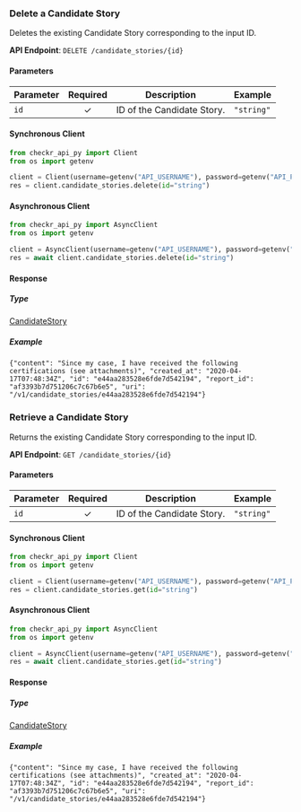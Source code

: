 
### Delete a Candidate Story <a name="delete"></a>

Deletes the existing Candidate Story corresponding to the input ID.

**API Endpoint**: `DELETE /candidate_stories/{id}`

#### Parameters

| Parameter | Required | Description | Example |
|-----------|:--------:|-------------|--------|
| `id` | ✓ | ID of the Candidate Story. | `"string"` |

#### Synchronous Client

```python
from checkr_api_py import Client
from os import getenv

client = Client(username=getenv("API_USERNAME"), password=getenv("API_PASSWORD"))
res = client.candidate_stories.delete(id="string")

```

#### Asynchronous Client

```python
from checkr_api_py import AsyncClient
from os import getenv

client = AsyncClient(username=getenv("API_USERNAME"), password=getenv("API_PASSWORD"))
res = await client.candidate_stories.delete(id="string")

```

#### Response

##### Type
[CandidateStory](/checkr_api_py/types/models/candidate_story.py)

##### Example
`{"content": "Since my case, I have received the following certifications (see attachments)", "created_at": "2020-04-17T07:48:34Z", "id": "e44aa283528e6fde7d542194", "report_id": "af3393b7d751206c7c67b6e5", "uri": "/v1/candidate_stories/e44aa283528e6fde7d542194"}`

### Retrieve a Candidate Story <a name="get"></a>

Returns the existing Candidate Story corresponding to the input ID.

**API Endpoint**: `GET /candidate_stories/{id}`

#### Parameters

| Parameter | Required | Description | Example |
|-----------|:--------:|-------------|--------|
| `id` | ✓ | ID of the Candidate Story. | `"string"` |

#### Synchronous Client

```python
from checkr_api_py import Client
from os import getenv

client = Client(username=getenv("API_USERNAME"), password=getenv("API_PASSWORD"))
res = client.candidate_stories.get(id="string")

```

#### Asynchronous Client

```python
from checkr_api_py import AsyncClient
from os import getenv

client = AsyncClient(username=getenv("API_USERNAME"), password=getenv("API_PASSWORD"))
res = await client.candidate_stories.get(id="string")

```

#### Response

##### Type
[CandidateStory](/checkr_api_py/types/models/candidate_story.py)

##### Example
`{"content": "Since my case, I have received the following certifications (see attachments)", "created_at": "2020-04-17T07:48:34Z", "id": "e44aa283528e6fde7d542194", "report_id": "af3393b7d751206c7c67b6e5", "uri": "/v1/candidate_stories/e44aa283528e6fde7d542194"}`
